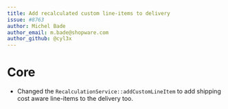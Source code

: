 ```yaml
---
title: Add recalculated custom line-items to delivery
issue: #8763
author: Michel Bade
author_email: m.bade@shopware.com
author_github: @cyl3x
---
```

# Core
* Changed the `RecalculationService::addCustomLineItem` to add shipping cost aware line-items to the delivery too.
